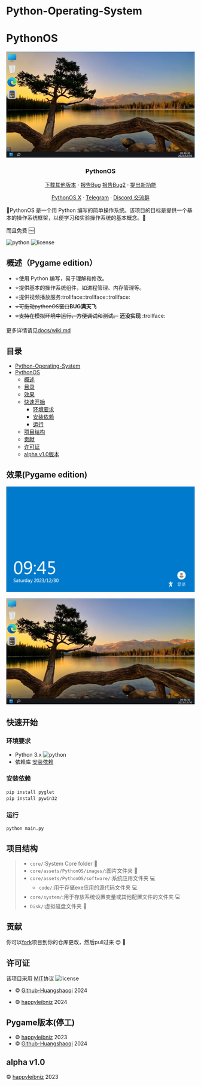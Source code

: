 # Python-Operating-System

# PythonOS

<div align="center">
<p align="center">
    
  ![img1](docs/img/desktop.png)
  
  <h3 align="center">PythonOS</h3>   
  <a href="https://github.com/happyleibniz/Python-Operating-System/releases">下载其他版本</a>
    ·
  <a href="https://github.com/Github-Huangshaoqi/PythonOS/issues">报告Bug</a>
  <a href="https://github.com/happyleibniz/Python-Operating-System/issues">报告Bug2</a>
    ·
  <a href="https://github.com/Github-Huangshaoqi/PythonOS/issues">提出新功能</a>
</p>
</div>

<div align="center">
<p align="center">
  <a href="https://x.com/@Pythonos2">PythonOS X</a>
    ·
  <a href="https://t.me/PythonOS">Telegram</a>
   ·
  <a href="https://discord.gg/sbKMNhuvYt">Discord 交流群</a>
</p>
</div>

:tada:PythonOS 是一个用 Python 编写的简单操作系统。该项目的目标是提供一个基本的操作系统框架，以便学习和实验操作系统的基本概念。:tada:

而且免费 :free:

![python](https://img.shields.io/badge/python-%3E%3D3-brightgreen
)
![license](https://img.shields.io/badge/license-MIT-blue
)


## 概述（Pygame edition）

- :star:使用 Python 编写，易于理解和修改。
- :star:提供基本的操作系统组件，如进程管理、内存管理等。
- :star:提供视频播放服务:trollface::trollface::trollface:
- ~~⭐可拖动pythonOS窗口~~**BUG满天飞**
- ~~:star:支持在模拟环境中运行，方便调试和测试。~~ **还没实现** :trollface:

更多详情请见[docs/wiki.md](docs/wiki.md)

## 目录

- [Python-Operating-System](#python-operating-system)
- [PythonOS](#pythonos)
  - [概述](#概述)
  - [目录](#目录)
  - [效果](#效果)
  - [快速开始](#快速开始)
    - [环境要求](#环境要求)
    - [安装依赖](#安装依赖)
    - [运行](#运行)
  - [项目结构](#项目结构)
  - [贡献](#贡献)
  - [许可证](#许可证)
  - [alpha v1.0版本](#alpha-v10版本)

## 效果(Pygame edition)

![img2](docs/img/suopin.png)

![img3](docs/img/desktop.png)

## 快速开始

### 环境要求

- Python 3.x ![python](https://img.shields.io/badge/python-%3E%3D3-brightgreen
)
- 依赖库 [安装依赖](#安装依赖)

### 安装依赖

```bash
pip install pyglet
pip install pywin32
```

### 运行

```bash
python main.py
```


## 项目结构

> - `core/`:System Core folder 📇
> - `core/assets/PythonOS/images/`:图片文件夹 :flower_playing_cards:
> - `core/assets/PythonOS/software/`:系统应用文件夹 :computer:
>   - `code/`:用于存储exe应用的源代码文件夹 :computer:
> - `core/system/`:用于存放系统设置变量或其他配置文件的文件夹 :computer:
> - `Disk/`:虚拟磁盘文件夹 :floppy_disk:

## 贡献

你可以[fork](https://github.com/Github-Huangshaoqi/PythonOS/fork)项目到你的仓库更改，然后pull过来 :blush: :tada:

## 许可证

该项目采用 [MIT](https://github.com/Github-Huangshaoqi/PythonOS?tab=MIT-1-ov-file)协议 ![license](https://img.shields.io/badge/license-MIT-blue)

- :copyright:  [Github-Huangshaoqi](https://github.com/Github-Huangshaoqi) 2024

- :copyright:  [happyleibniz](https://github.com/happyleibniz) 2024

## Pygame版本(停工)

- :copyright:  [happyleibniz](https://github.com/happyleibniz) 2023
- :copyright:  [Github-Huangshaoqi](https://github.com/Github-Huangshaoqi) 2024
 ## alpha v1.0  
  :copyright:  [happyleibniz](https://github.com/happyleibniz) 2023
